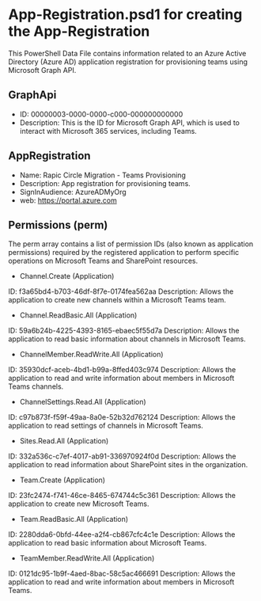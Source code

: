 # App-Registration.psd1 for creating the App-Registration
This PowerShell Data File contains information related to an Azure Active Directory (Azure AD) application registration for provisioning teams using Microsoft Graph API.

## GraphApi
* ID: 00000003-0000-0000-c000-000000000000
* Description: This is the ID for Microsoft Graph API, which is used to interact with Microsoft 365 services, including Teams.
## AppRegistration
* Name: Rapic Circle Migration - Teams Provisioning
* Description: App registration for provisioning teams.
* SignInAudience: AzureADMyOrg
* web: https://portal.azure.com

## Permissions (perm)
The perm array contains a list of permission IDs (also known as application permissions) required by the registered application to perform specific operations on Microsoft Teams and SharePoint resources.

* Channel.Create (Application)

ID: f3a65bd4-b703-46df-8f7e-0174fea562aa
Description: Allows the application to create new channels within a Microsoft Teams team.
* Channel.ReadBasic.All (Application)

ID: 59a6b24b-4225-4393-8165-ebaec5f55d7a
Description: Allows the application to read basic information about channels in Microsoft Teams.
* ChannelMember.ReadWrite.All (Application)

ID: 35930dcf-aceb-4bd1-b99a-8ffed403c974
Description: Allows the application to read and write information about members in Microsoft Teams channels.
* ChannelSettings.Read.All (Application)

ID: c97b873f-f59f-49aa-8a0e-52b32d762124
Description: Allows the application to read settings of channels in Microsoft Teams.
* Sites.Read.All (Application)

ID: 332a536c-c7ef-4017-ab91-336970924f0d
Description: Allows the application to read information about SharePoint sites in the organization.
* Team.Create (Application)

ID: 23fc2474-f741-46ce-8465-674744c5c361
Description: Allows the application to create new Microsoft Teams.
* Team.ReadBasic.All (Application)

ID: 2280dda6-0bfd-44ee-a2f4-cb867cfc4c1e
Description: Allows the application to read basic information about Microsoft Teams.
* TeamMember.ReadWrite.All (Application)

ID: 0121dc95-1b9f-4aed-8bac-58c5ac466691
Description: Allows the application to read and write information about members in Microsoft Teams.